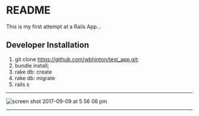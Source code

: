 # README

This is my first attempt at a Rails App...

## Developer Installation
1. git clone https://github.com/wbhinton/test_app.git;
2. bundle install;
3. rake db: create
4. rake db: migrate
5. rails s

<hr>

![screen shot 2017-09-09 at 5 56 06 pm](https://user-images.githubusercontent.com/11463275/30244231-68df0bd2-9588-11e7-9232-ccad0aeca0ce.png)
<hr>
